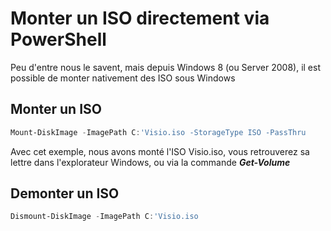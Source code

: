# Monter un ISO directement via PowerShell

Peu d'entre nous le savent, mais depuis Windows 8 (ou Server 2008), il
est possible de monter nativement des ISO sous Windows

## Monter un ISO

```powershell
Mount-DiskImage -ImagePath C:'Visio.iso -StorageType ISO -PassThru
```

Avec cet exemple, nous avons monté l'ISO Visio.iso, vous retrouverez sa
lettre dans l'explorateur Windows, ou via la commande ***Get-Volume***

## Demonter un ISO

```powershell
Dismount-DiskImage -ImagePath C:'Visio.iso
```
